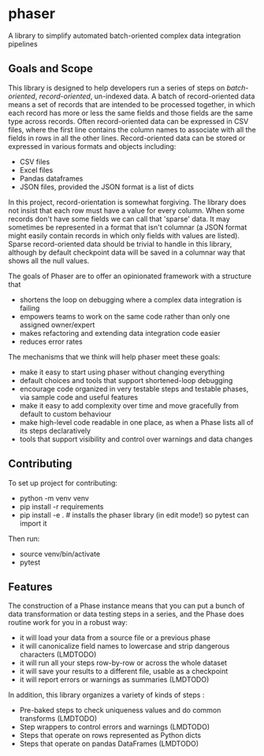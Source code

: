 # phaser

A library to simplify automated batch-oriented complex data integration pipelines

## Goals and Scope

This library is designed to help developers run a series of steps on _batch-oriented_,
_record-oriented_, un-indexed data.  A batch of record-oriented data means a set of records
that are intended to be processed together, in which each record has more or less the same
fields and those fields are the same type across records.  Often record-oriented data can
be expressed in CSV files, where the first line
contains the column names to associate with all the fields in rows in all the other lines.
Record-oriented data can be stored or expressed in various formats and objects including:
* CSV files
* Excel files
* Pandas dataframes
* JSON files, provided the JSON format is a list of dicts

In this project, record-orientation is somewhat forgiving.  The library does not insist that
each row must have a value for every column.  When some records don't have some fields we can
call that 'sparse' data. It may sometimes be represented in a format that isn't columnar
(a JSON format might easily contain records in which only fields with values are listed).  Sparse
record-oriented data should be trivial to handle in this library, although by default checkpoint
data will be saved in a columnar way that shows all the null values.

The goals of Phaser are to offer an opinionated framework with a structure that
* shortens the loop on debugging where a complex data integration is failing
* empowers teams to work on the same code rather than only one assigned owner/expert
* makes refactoring and extending data integration code easier
* reduces error rates

The mechanisms that we think will help phaser meet these goals:
* make it easy to start using phaser without changing everything
* default choices and tools that support shortened-loop debugging
* encourage code organized in very testable steps and testable phases, via sample code and useful features
* make it easy to add complexity over time and move gracefully from default to custom behaviour
* make high-level code readable in one place, as when a Phase lists all of its steps declaratively
* tools that support visibility and control over warnings and data changes

## Contributing

To set up project for contributing:
* python -m venv venv
* pip install -r requirements
* pip install -e .  # installs the phaser library (in edit mode!) so pytest can import it

Then run:
* source venv/bin/activate
* pytest


## Features

The construction of a Phase instance means that you can put a bunch of data transformation or
data testing steps in a series, and the Phase does routine work for you in a robust way:
* it will load your data from a source file or a previous phase
* it will canonicalize field names to lowercase and strip dangerous characters (LMDTODO)
* it will run all your steps row-by-row or across the whole dataset
* it will save your results to a different file, usable as a checkpoint
* it will report errors or warnings as summaries (LMDTODO)

In addition, this library organizes a variety of kinds of steps :
* Pre-baked steps to check uniqueness values and do common transforms (LMDTODO)
* Step wrappers to control errors and warnings (LMDTODO)
* Steps that operate on rows represented as Python dicts
* Steps that operate on pandas DataFrames (LMDTODO)